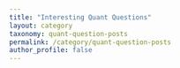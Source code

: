 ```yaml
---
title: "Interesting Quant Questions"
layout: category
taxonomy: quant-question-posts
permalink: /category/quant-question-posts
author_profile: false
---
```

